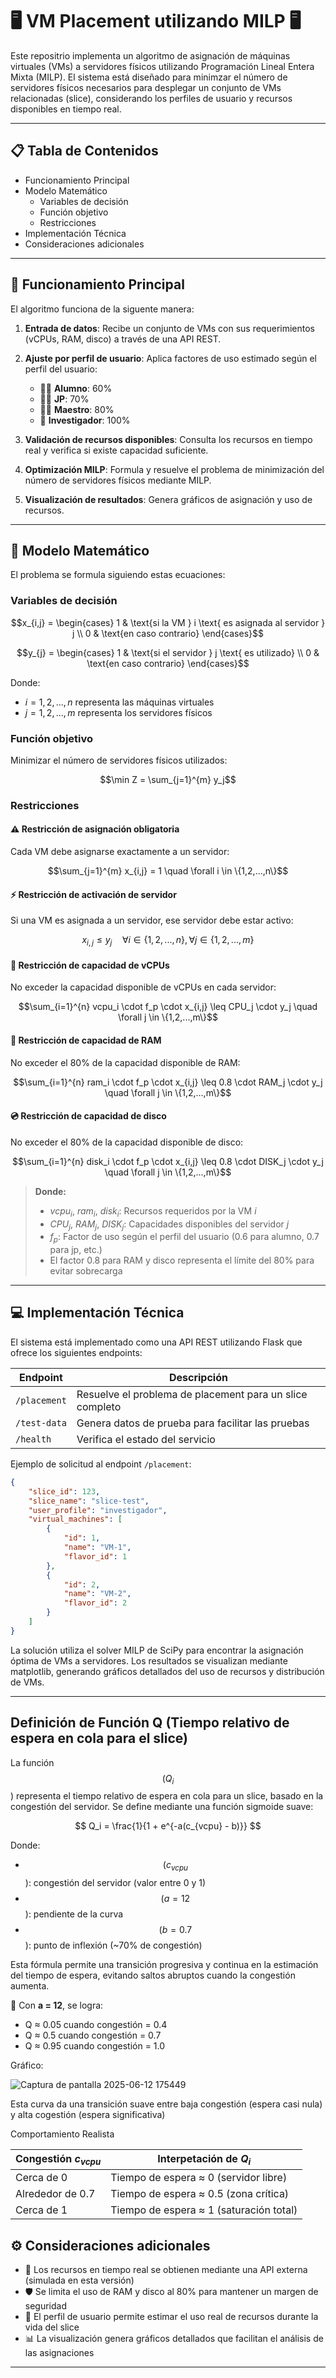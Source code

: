 # 🖥️ VM Placement utilizando MILP 🖥️


Este repositrio implementa un algoritmo de asignación de máquinas virtuales (VMs) a servidores físicos utilizando Programación Lineal Entera Mixta (MILP). El sistema está diseñado para minimzar el número de servidores físicos necesarios para desplegar un conjunto de VMs relacionadas (slice), considerando los perfiles de usuario y recursos disponibles en tiempo real.

---

## 📋 Tabla de Contenidos

- Funcionamiento Principal
- Modelo Matemático
  - Variables de decisión
  - Función objetivo
  - Restricciones
- Implementación Técnica
- Consideraciones adicionales

---

## 🔄 Funcionamiento Principal

El algoritmo funciona de la siguente manera:

1. **Entrada de datos**: Recibe un conjunto de VMs con sus requerimientos (vCPUs, RAM, disco) a través de una API REST.

2. **Ajuste por perfil de usuario**: Aplica factores de uso estimado según el perfil del usuario:
   - 👨‍🎓 **Alumno**: 60%
   - 👨‍🏫 **JP**: 70%
   - 👨‍🔬 **Maestro**: 80%
   - 🧪 **Investigador**: 100%

3. **Validación de recursos disponibles**: Consulta los recursos en tiempo real y verifica si existe capacidad suficiente.

4. **Optimización MILP**: Formula y resuelve el problema de minimización del número de servidores físicos mediante MILP.

5. **Visualización de resultados**: Genera gráficos de asignación y uso de recursos.

---

## 📐 Modelo Matemático

El problema se formula siguiendo estas ecuaciones:

### Variables de decisión

$$x_{i,j} = \begin{cases}
1 & \text{si la VM } i \text{ es asignada al servidor } j \\
0 & \text{en caso contrario}
\end{cases}$$

$$y_{j} = \begin{cases}
1 & \text{si el servidor } j \text{ es utilizado} \\
0 & \text{en caso contrario}
\end{cases}$$

Donde:
- $i = 1, 2, ..., n$ representa las máquinas virtuales
- $j = 1, 2, ..., m$ representa los servidores físicos

### Función objetivo

Minimizar el número de servidores físicos utilizados:

$$\min Z = \sum_{j=1}^{m} y_j$$

### Restricciones

#### ⚠️ Restricción de asignación obligatoria 
Cada VM debe asignarse exactamente a un servidor:

$$\sum_{j=1}^{m} x_{i,j} = 1 \quad \forall i \in \{1,2,...,n\}$$

#### ⚡ Restricción de activación de servidor 
Si una VM es asignada a un servidor, ese servidor debe estar activo:

$$x_{i,j} \leq y_j \quad \forall i \in \{1,2,...,n\}, \forall j \in \{1,2,...,m\}$$

#### 🔢 Restricción de capacidad de vCPUs 
No exceder la capacidad disponible de vCPUs en cada servidor:

$$\sum_{i=1}^{n} vcpu_i \cdot f_p \cdot x_{i,j} \leq CPU_j \cdot y_j \quad \forall j \in \{1,2,...,m\}$$

#### 💾 Restricción de capacidad de RAM 
No exceder el 80% de la capacidad disponible de RAM:

$$\sum_{i=1}^{n} ram_i \cdot f_p \cdot x_{i,j} \leq 0.8 \cdot RAM_j \cdot y_j \quad \forall j \in \{1,2,...,m\}$$

#### 💿 Restricción de capacidad de disco 
No exceder el 80% de la capacidad disponible de disco:

$$\sum_{i=1}^{n} disk_i \cdot f_p \cdot x_{i,j} \leq 0.8 \cdot DISK_j \cdot y_j \quad \forall j \in \{1,2,...,m\}$$

> **Donde:**
>
> - $vcpu_i$, $ram_i$, $disk_i$: Recursos requeridos por la VM $i$
> - $CPU_j$, $RAM_j$, $DISK_j$: Capacidades disponibles del servidor $j$
> - $f_p$: Factor de uso según el perfil del usuario (0.6 para alumno, 0.7 para jp, etc.)
> - El factor 0.8 para RAM y disco representa el límite del 80% para evitar sobrecarga

---

## 💻 Implementación Técnica

El sistema está implementado como una API REST utilizando Flask que ofrece los siguientes endpoints:

| Endpoint | Descripción |
|----------|-------------|
| `/placement` | Resuelve el problema de placement para un slice completo |
| `/test-data` | Genera datos de prueba para facilitar las pruebas |
| `/health` | Verifica el estado del servicio |

Ejemplo de solicitud al endpoint `/placement`:

```json
{
    "slice_id": 123,
    "slice_name": "slice-test",
    "user_profile": "investigador",
    "virtual_machines": [
        {
            "id": 1,
            "name": "VM-1",
            "flavor_id": 1
        },
        {
            "id": 2,
            "name": "VM-2",
            "flavor_id": 2
        }
    ]
}
```

La solución utiliza el solver MILP de SciPy para encontrar la asignación óptima de VMs a servidores. Los resultados se visualizan mediante matplotlib, generando gráficos detallados del uso de recursos y distribución de VMs.

---

## Definición de Función Q (Tiempo relativo de espera en cola para el slice)

La función $$( Q_i $$) representa el tiempo relativo de espera en cola para un slice, basado en la congestión del servidor. Se define mediante una función sigmoide suave:

$$
Q_i = \frac{1}{1 + e^{-a(c_{vcpu} - b)}}
$$

Donde:

- $$( c_{vcpu} $$): congestión del servidor (valor entre 0 y 1)
- $$( a = 12 $$): pendiente de la curva
- $$( b = 0.7 $$): punto de inflexión (~70% de congestión)

Esta fórmula permite una transición progresiva y continua en la estimación del tiempo de espera, evitando saltos abruptos cuando la congestión aumenta.

🔧 Con **a = 12**, se logra:

- Q ≈ 0.05 cuando congestión = 0.4
- Q ≈ 0.5 cuando congestión = 0.7
- Q ≈ 0.95 cuando congestión = 1.0

Gráfico:

![Captura de pantalla 2025-06-12 175449](https://github.com/user-attachments/assets/854a939d-6a03-4032-a36a-865b24a02465)

Esta curva da una transición suave entre baja congestión (espera casi nula) y alta cogestión (espera significativa)

Comportamiento Realista

| Congestión $c_{vcpu}$ | Interpetación de $Q_i$                  |
| ------------------- | --------------------------------------- |
| Cerca de 0          | Tiempo de espera ≈ 0 (servidor libre)   |
| Alrededor de 0.7    | Tiempo de espera ≈ 0.5 (zona crítica)   |
| Cerca de 1          | Tiempo de espera ≈ 1 (saturación total) |

## ⚙️ Consideraciones adicionales

- 🔄 Los recursos en tiempo real se obtienen mediante una API externa (simulada en esta versión)
- 🛡️ Se limita el uso de RAM y disco al 80% para mantener un margen de seguridad
- 👤 El perfil de usuario permite estimar el uso real de recursos durante la vida del slice
- 📊 La visualización genera gráficos detallados que facilitan el análisis de las asignaciones

---
